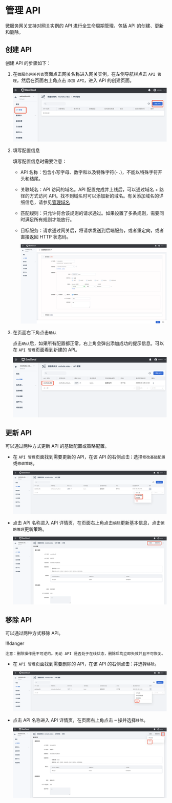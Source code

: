 # 管理 API

微服务网关支持对网关实例的 API 进行全生命周期管理，包括 API 的创建、更新和删除。

## 创建 API

创建 API 的步骤如下：

1. 在`微服务网关列表`页面点击网关名称进入网关实例，在左侧导航栏点击 `API 管理`，然后在页面右上角点击 `添加 API`，进入 API 的创建页面。

    ![进入添加页面](imgs/add-api-01.png)

2. 填写配置信息

    填写配置信息时需要注意：

    - API 名称：包含小写字母、数字和以及特殊字符(- .)，不能以特殊字符开头和结尾。
    - 关联域名：API 访问的域名。API 配置完成并上线后，可以通过域名 + 路径的方式访问 API。找不到域名时可以添加新的域名。有关添加域名的详细信息，请参见[管理域名](../domain/manage-domain.md)
    - 匹配规则：只允许符合该规则的请求通过。如果设置了多条规则，需要同时满足所有规则才能放行。
    - 目标服务：请求通过网关后，将请求发送到后端服务，或者重定向，或者直接返回 HTTP 状态码。

        ![配置信息](imgs/config.png)

3. 在页面右下角点击`确认`

    点击`确认`后，如果所有配置都正常，右上角会弹出添加成功的提示信息。可以在 `API 管理`页面看到新建的 API。

    ![创建成功](imgs/result.png)

## 更新 API

可以通过两种方式更新 API 的基础配置或策略配置。

- 在 `API 管理`页面找到需要更新的 API，在该 API 的右侧点击 **`ⵗ`** 选择`修改基础配置`或`修改策略`。

    ![在列表页更新基础信息](imgs/update-api-1.png)

- 点击 API 名称进入 API 详情页，在页面右上角点击`编辑`更新基本信息，点击`策略管理`更新策略。

    ![在详情页更新](imgs/update-api-2.png)

## 移除 API

可以通过两种方式移除 API。

!!!danger

    注意：删除操作是不可逆的。无论 API 是否处于在线状态，删除后均立即失效并且不可恢复。

- 在 `API 管理`页面找到需要删除的 API，在该 API 的右侧点击 **`ⵗ`** 并选择`移除`。

    ![在列表页删除](imgs/delete-api-1.png)

- 点击 API 名称进入 API 详情页，在页面右上角点击 **`ⵈ`** 操并选择`移除`。

    ![在详情页删除](imgs/delete-api-2.png)
